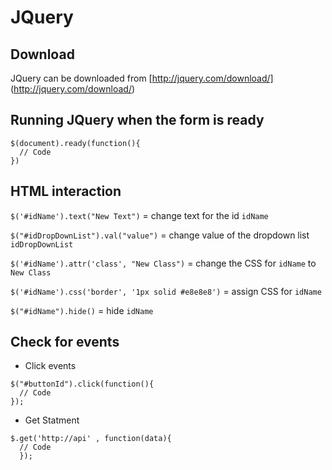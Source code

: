 # JQuery

## Download
JQuery can be downloaded from [http://jquery.com/download/] (http://jquery.com/download/)

## Running JQuery when the form is ready
```
$(document).ready(function(){
  // Code
})
```

## HTML interaction
`$('#idName').text("New Text")` = change text for the id `idName`<br>

`$("#idDropDownList").val("value")` = change value of the dropdown list `idDropDownList`<br>

`$('#idName').attr('class', "New Class")` = change the CSS for `idName` to `New Class`<br>

`$('#idName').css('border', '1px solid #e8e8e8')` = assign CSS for `idName`<br>

`$("#idName").hide()` = hide `idName`<br>

## Check for events

* Click events
```
$("#buttonId").click(function(){
  // Code
});
```
* Get Statment
```
$.get('http://api' , function(data){
  // Code
  });
 ```
